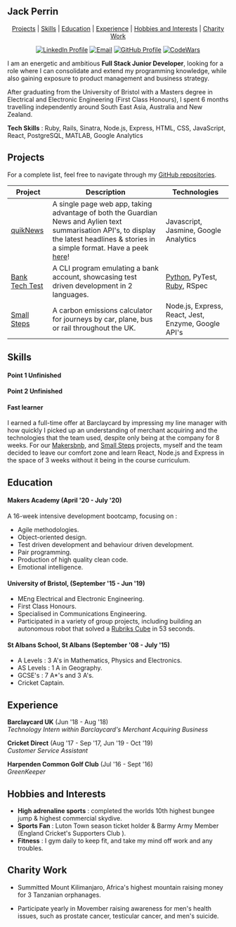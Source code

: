 ## Jack Perrin

<div align="center">

[Projects](#projects) | [Skills](#skills) | [Education](#education) | [Experience](#experience) | [Hobbies and Interests](#hobbies-and-interests) | [ Charity Work ](#Charity-Work)

[![LinkedIn Profile]](https://www.linkedin.com/in/jack-perrin-b8a447111/)
[![Email]](mailto:perrinjack96@gmail.com)
[![GitHub Profile]](https://github.com/perrinjack)
[![CodeWars]](https://www.codewars.com/users/perrinjack96)

</div>

I am an energetic and ambitious **Full Stack Junior Developer**, looking for a role where I can consolidate and extend my programming knowledge, while also gaining exposure to product management and business strategy.

After graduating from the University of Bristol with a Masters degree in Electrical and Electronic Engineering (First Class Honours), I spent 6 months travelling independently around South East Asia, Australia and New Zealand.

**Tech Skills** : Ruby, Rails, Sinatra, Node.js, Express, HTML, CSS, JavaScript, React, PostgreSQL, MATLAB, Google Analytics

## Projects

For a complete list, feel free to navigate through my [GitHub repositories](https://github.com/perrinjack?tab=repositories).

| Project                                                           | Description                                                                                                                                                                                                            | Technologies                                                                                                                 |
| ----------------------------------------------------------------- | ---------------------------------------------------------------------------------------------------------------------------------------------------------------------------------------------------------------------- | ---------------------------------------------------------------------------------------------------------------------------- |
| [quikNews](https://github.com/perrinjack/quicknews)               | A single page web app, taking advantage of both the Guardian News and Aylien text summarisation API's, to display the latest headlines & stories in a simple format. Have a peek [here](https://quicknews.imfast.io/)! | Javascript, Jasmine, Google Analytics                                                                                        |
| [Bank Tech Test](https://github.com/perrinjack/Bank-Tech-Test-Py) | A CLI program emulating a bank account, showcasing test driven development in 2 languages.                                                                                                                             | [Python](https://github.com/perrinjack/Bank-Tech-Test-Py), PyTest, [Ruby](https://github.com/perrinjack/BankTechTest), RSpec |
| [Small Steps](https://small-steps2020.herokuapp.com/)             | A carbon emissions calculator for journeys by car, plane, bus or rail throughout the UK.                                                                                                                               | Node.js, Express, React, Jest, Enzyme, Google API's                                                                          |

## Skills

#### Point 1 Unfinished

#### Point 2 Unfinished

#### Fast learner

I earned a full-time offer at Barclaycard by impressing my line manager with how quickly I picked up an understanding of merchant acquiring and the technologies that the team used, despite only being at the company for 8 weeks. For our [Makersbnb](https://github.com/perrinjack/MakersBnB), and [Small Steps](https://github.com/perrinjack/Small_Steps) projects, myself and the team decided to leave our comfort zone and learn React, Node.js and Express in the space of 3 weeks without it being in the course curriculum.

## Education

#### Makers Academy (April '20 - July '20)

A 16-week intensive development bootcamp, focusing on :

- Agile methodologies.
- Object-oriented design.
- Test driven development and behaviour driven development.
- Pair programming.
- Production of high quality clean code.
- Emotional intelligence.

#### University of Bristol, (September '15 - Jun '19)

- MEng Electrical and Electronic Engineering.
- First Class Honours.
- Specialised in Communications Engineering.
- Participated in a variety of group projects, including building an autonomous robot that solved a [Rubriks Cube](https://www.youtube.com/watch?v=ekkY4wNfVEE) in 53 seconds.

#### St Albans School, St Albans (September '08 - July '15)

- A Levels : 3 A's in Mathematics, Physics and Electronics.
- AS Levels : 1 A in Geography.
- GCSE's : 7 A\*'s and 3 A's.
- Cricket Captain.

## Experience

**Barclaycard UK** (Jun '18 - Aug '18)  
_Technology Intern within Barclaycard's Merchant Acquiring Business_

**Cricket Direct** (Aug '17 - Sep '17, Jun '19 - Oct '19)  
_Customer Service Assistant_

**Harpenden Common Golf Club** (Jul '16 - Sept '16)  
_GreenKeeper_

## Hobbies and Interests

- **High adrenaline sports** : completed the worlds 10th highest bungee jump & highest commercial skydive.
- **Sports Fan** : Luton Town season ticket holder & Barmy Army Member (England Cricket's Supporters Club ).
- **Fitness** : I gym daily to keep fit, and take my mind off work and any troubles.

## Charity Work

- Summitted Mount Kilimanjaro, Africa's highest mountain raising money for 3 Tanzanian orphanages.

- Participate yearly in Movember raising awareness for men's health issues, such as prostate cancer, testicular cancer, and men's suicide.

<!-- Badges n stuff  -->

[linkedin profile]: https://img.shields.io/badge/LinkedIn-%232A6AC7?style=for-the-badge&logo=linkedin
[email]: https://img.shields.io/badge/Email-%23D14836?style=for-the-badge&logo=gmail&logoColor=white
[github profile]: https://img.shields.io/badge/GitHub-%23181717?style=for-the-badge&logo=github&logoColor=white
[codewars]: https://img.shields.io/badge/CodeWars-%23AD2C27?style=for-the-badge&logo=codewars&logoColor=white
